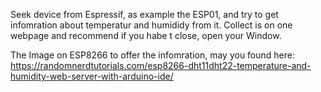 Seek device from Espressif, as example the ESP01, and try to get infomration about temperatur and humididy from it.
Collect is on one webpage and recommend if you habe t close, open your Window.

The Image on ESP8266 to offer the infomration, may you found here: https://randomnerdtutorials.com/esp8266-dht11dht22-temperature-and-humidity-web-server-with-arduino-ide/
